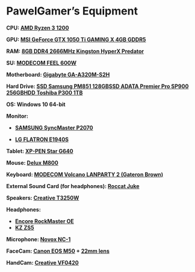 # **PawelGamer’s Equipment**

**CPU: [AMD Ryzen 3 1200](https://www.x-kom.pl/p/376832-procesor-amd-ryzen-3-amd-ryzen-3-1200.html)**

**GPU: [MSI GeForce GTX 1050 Ti GAMING X 4GB GDDR5](https://www.morele.net/karta-graficzna-msi-geforce-gtx-1050ti-gaming-x-4gb-gddr5-gtx-1050-ti-gaming-x-4g-975434/)**

**RAM: [8GB DDR4 2666MHz Kingston HyperX Predator](http://www.gral.pl/HyperX+8GB+DDR4-2666MHz+1x8GB_593.html)**

**SU: [MODECOM FEEL 600W](https://www.x-kom.pl/p/325603-zasilacz-do-komputera-modecom-feel-600w.html)**

**Motherboard: [Gigabyte GA-A320M-S2H](https://www.x-kom.pl/p/398832-plyta-glowna-socket-am4-gigabyte-ga-a320m-s2h.html)**

**Hard Drive: [SSD Samsung PM851 128GB](https://www.morele.net/dysk-ssd-samsung-128-gb-2-5-sata-iii-pm851-128-gb-bulk-mz7te128hmgr-000-646683/)[SSD ADATA Premier Pro SP900 256GB](https://www.x-kom.pl/p/156108-dysk-ssd-adata-256gb-25-sata-ssd-premier-pro-sp900.html)[HDD Toshiba P300 1TB](https://www.x-kom.pl/p/322520-dysk-hdd-toshiba-p300-1tb-7200obr-64mb-oem.html)**

**OS: Windows 10 64-bit** 

**Monitor:** 

- **[SAMSUNG SyncMaster P2070](https://proline.pl/?p=SAMSUNG+20+P2070)**

- **[LG FLATRON E1940S](https://www.morele.net/monitor-lg-e1940s-pn-313005/)**

**Tablet: [XP-PEN Star G640](https://www.amazon.de/Graphic-Pressure-Digital-Drawing-Teaching/dp/B07CHF31VT?ref_=ast_sto_dp)**

**Mouse: [Delux M800](https://www.aliexpress.com/item/1005001999988122.html?spm=a2g0s.9042311.0.0.57b04c4deliywt)**

**Keyboard: [MODECOM Volcano LANPARTY 2 (Gateron Brown)](https://www.x-kom.pl/p/528847-klawiatura-przewodowa-modecom-volcano-lanparty-2-rgb-gateron-brown.html)**

**External Sound Card (for headphones): [Roccat Juke](https://www.x-kom.pl/p/246445-karta-dzwiekowa-roccat-juke-71.html)**

**Speakers: [Creative T3250W](https://www.x-kom.pl/p/212634-glosniki-komputerowe-creative-21-t3250w.html)**

**Headphones:** 

- **[Encore RockMaster OE](https://www.audiomagic.eu/en/headphones-2/encore-rockmaster-oe-3?from=listing)**
- **[KZ ZS5](https://www.aliexpress.com/item/33030315825.html?spm=a2g0s.9042311.0.0.57b04c4deliywt)**

**Microphone: [Novox NC-1](https://audiotop.pl/pl/p/Mikrofon-pojemnosciowy-Novox-NC-1-Czarny-statyw-pop-filtr/2833)**

**FaceCam: [Canon EOS M50](https://www.cyfrowe.pl/aparaty/aparat-cyfrowy-canon-m50-czarny.html) + [22mm lens](https://www.cyfrowe.pl/aparaty/obiektyw-canon-22-mm-f-20-ef-m-stm.html)**

**HandCam: [Creative VF0420](https://www.morele.net/kamera-internetowa-creative-vf0420-142273/)**

